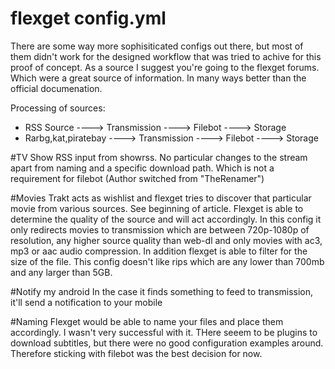 # flexget config.yml
There are some way more sophisiticated configs out there, but most of them didn't work for the designed workflow that was tried to achive for this proof of concept.
As a source I suggest you're going to the flexget forums. Which were a great source of information. In many ways better than the official documenation.

Processing of sources:
* RSS Source ----> Transmission ----> Filebot ----> Storage
* Rarbg,kat,piratebay ----> Transmission ----> Filebot ----> Storage

#TV Show
RSS input from showrss. No particular changes to the stream apart from naming and a specific download path. Which is not a requirement for filebot (Author switched from "TheRenamer")

#Movies
Trakt acts as wishlist and flexget tries to discover that particular movie from various sources. See beginning of article.
Flexget is able to determine the quality of the source and will act accordingly. In this config it only redirects movies to transmission
which are between 720p-1080p of resolution, any higher source quality than web-dl and only movies with ac3, mp3 or aac audio compression.
In addition flexget is able to filter for the size of the file. This config doesn't like rips which are any lower than 700mb and any larger than 5GB.

#Notify my android
In the case it finds something to feed to transmission, it'll send a notification to your mobile

#Naming
Flexget would be able to name your files and place them accordingly. I wasn't very successful with it.
THere seeem to be plugins to download subtitles, but there were no good configuration examples around. Therefore sticking with filebot was the best decision for now.

